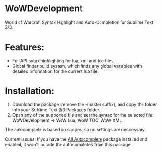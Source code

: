 # WoWDevelopment
World of Warcraft Syntax Highlight and Auto-Completion for Sublime Text 2/3.

# Features:

* Full API sytax highlighting for lua, xml and toc files
* Global finder build system, which finds any global variables with detailed information for the current lua file.

# Installation:
1. Download the package (remove the -master suffix), and copy the folder into your Sublime Text 2/3 Packages folder.
3. Open any of the supported file and set the syntax for the selected file: WoWDevelopment -> WoW Lua, WoW TOC, WoW XML.

The autocomplete is based on scopes, so no settings are neccessary.

Current issues:
If you have the [All Autocomplete](https://github.com/alienhard/SublimeAllAutocomplete) package installed and enabled, it won't include the autocompletes from this package. 
